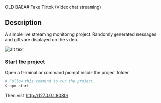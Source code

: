 OLD BABA# Fake Tiktok (Video chat streaming)

## Description

A simple live streaming monitoring project. Randomly generated messages and gifts are displayed on the video.

![alt text](public/screenshot/preview.gif?raw=true)

### Start the project

Open a terminal or command prompt inside the project folder.

```Bash
# Follow this command to run the project.
$ npm start
```

Then visit http://127.0.0.1:8080/